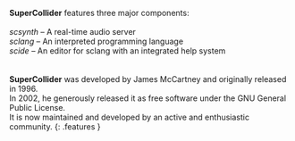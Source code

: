 **SuperCollider** features three major components:<br /><br />
*scsynth* – A real-time audio server  
*sclang* – An interpreted programming language  
*scide* – An editor for sclang with an integrated help system  
<br /><br />
**SuperCollider** was developed by James McCartney and originally released in 1996.  
In 2002, he generously released it as free software under the GNU General Public License.  
It is now maintained and developed by an active and enthusiastic community.
{: .features }
